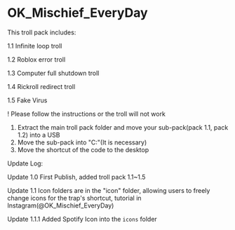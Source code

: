 # OK_Mischief_EveryDay
This troll pack includes:

1.1 Infinite loop troll

1.2 Roblox error troll

1.3 Computer full shutdown troll

1.4 Rickroll redirect troll

1.5 Fake Virus

! Please follow the instructions or the troll will not work
1. Extract the main troll pack folder and move your sub-pack(pack 1.1, pack 1.2) into a USB
2. Move the sub-pack into "C:\"(It is necessary)
3. Move the shortcut of the code to the desktop

Update Log:

Update 1.0 First Publish, added troll pack 1.1~1.5

Update 1.1 Icon folders are in the "icon" folder, allowing users to freely change icons for the trap's shortcut, tutorial in Instagram(@OK_Mischief_EveryDay)

Update 1.1.1 Added Spotify Icon into the `icons` folder
